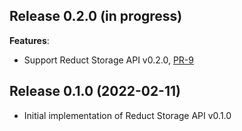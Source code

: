 ## Release 0.2.0 (in progress)

**Features**:

* Support Reduct Storage API v0.2.0, [PR-9](https://github.com/reduct-storage/reduct-cpp/pull/9)

## Release 0.1.0 (2022-02-11)

* Initial implementation of Reduct Storage API v0.1.0